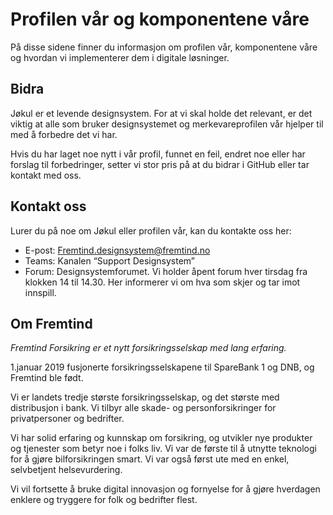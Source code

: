 # Profilen vår og komponentene våre

På disse sidene finner du informasjon om profilen vår, komponentene våre og hvordan vi implementerer dem i digitale løsninger.

## Bidra
Jøkul er et levende designsystem. For at vi skal holde det relevant, er det viktig at alle som bruker designsystemet og merkevareprofilen vår hjelper til med å forbedre det vi har.

Hvis du har laget noe nytt i vår profil, funnet en feil, endret noe eller har forslag til forbedringer, setter vi stor pris på at du bidrar i GitHub eller tar kontakt med oss.

## Kontakt oss
Lurer du på noe om Jøkul eller profilen vår, kan du kontakte oss her:

-   E-post: [Fremtind.designsystem@fremtind.no](mailto:fremtind.designsystem@fremtind.no)
-   Teams: Kanalen “Support Designsystem”
-   Forum: Designsystemforumet. Vi holder åpent forum hver tirsdag fra klokken 14 til 14.30. Her informerer vi om hva som skjer og tar imot innspill.

## Om Fremtind

_Fremtind Forsikring er et nytt forsikringsselskap med lang erfaring._

1.januar 2019 fusjonerte forsikringsselskapene til SpareBank 1 og DNB, og Fremtind ble født.

Vi er landets tredje største forsikringsselskap, og det største med distribusjon i bank. Vi tilbyr alle skade- og personforsikringer for privatpersoner og bedrifter.

Vi har solid erfaring og kunnskap om forsikring, og utvikler nye produkter og tjenester som betyr noe i folks liv. Vi var de første til å utnytte teknologi for å gjøre bilforsikringen smart. Vi var også først ute med en enkel, selvbetjent helsevurdering.

Vi vil fortsette å bruke digital innovasjon og fornyelse for å gjøre hverdagen enklere og tryggere for folk og bedrifter flest.
